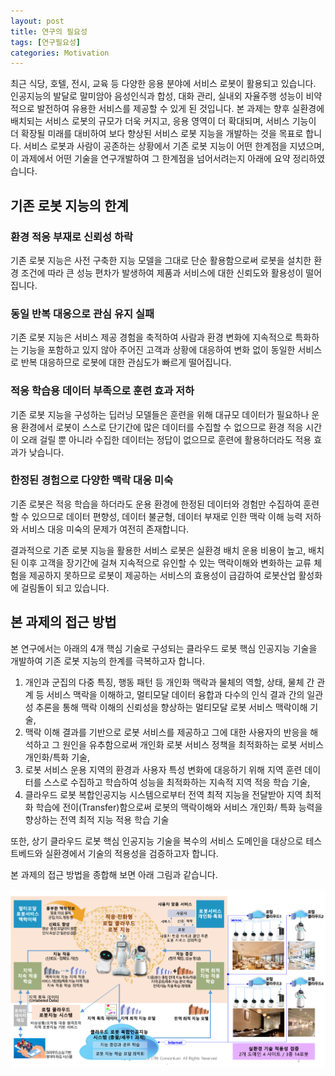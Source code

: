 ```yaml
---
layout: post
title: 연구의 필요성
tags: [연구필요성]
categories: Motivation
---
```


최근 식당, 호텔, 전시, 교육 등 다양한 응용 분야에 서비스 로봇이 활용되고 있습니다. 인공지능의 발달로 말미암아 음성인식과 합성, 대화 관리, 실내외 자율주행 성능이 비약적으로 발전하여 유용한 서비스를 제공할 수 있게 된 것입니다. 본 과제는 향후 실환경에 배치되는 서비스 로봇의 규모가 더욱 커지고, 응용 영역이 더 확대되며, 서비스 기능이 더 확장될 미래를 대비하여 보다 향상된 서비스 로봇 지능을 개발하는 것을 목표로 합니다. 서비스 로봇과 사람이 공존하는 상황에서 기존 로봇 지능이 어떤 한계점을 지녔으며, 이 과제에서 어떤 기술을 연구개발하여 그 한계점을 넘어서려는지 아래에 요약 정리하였습니다.

## 기존 로봇 지능의 한계

### 환경 적응 부재로 신뢰성 하락

기존 로봇 지능은 사전 구축한 지능 모델을 그대로 단순 활용함으로써 로봇을 설치한 환경 조건에 따라 큰 성능 편차가 발생하여 제품과 서비스에 대한 신뢰도와 활용성이 떨어집니다.

### 동일 반복 대응으로 관심 유지 실패

기존 로봇 지능은 서비스 제공 경험을 축적하여 사람과 환경 변화에 지속적으로 특화하는 기능을 포함하고 있지 않아 주어진 고객과 상황에 대응하여 변화 없이 동일한 서비스로 반복 대응하므로 로봇에 대한 관심도가 빠르게 떨어집니다.

### 적응 학습용 데이터 부족으로 훈련 효과 저하

기존 로봇 지능을 구성하는 딥러닝 모델들은 훈련을 위해 대규모 데이터가 필요하나 운용 환경에서 로봇이 스스로 단기간에 많은 데이터를 수집할 수 없으므로 환경 적응 시간이 오래 걸릴 뿐 아니라 수집한 데이터는 정답이 없으므로 훈련에 활용하더라도 적용 효과가 낮습니다.

### 한정된 경험으로 다양한 맥락 대응 미숙

기존 로봇은 적응 학습을 하더라도 운용 환경에 한정된 데이터와 경험만 수집하여 훈련할 수 있으므로 데이터 편향성, 데이터 불균형, 데이터 부재로 인한 맥락 이해 능력 저하와 서비스 대응 미숙의 문제가 여전히 존재합니다.

결과적으로 기존 로봇 지능을 활용한 서비스 로봇은 실환경 배치 운용 비용이 높고, 배치된 이후 고객을 장기간에 걸쳐 지속적으로 유인할 수 있는 맥락이해와 변화하는 교류 체험을 제공하지 못하므로 로봇이 제공하는 서비스의 효용성이 급감하여 로봇산업 활성화에 걸림돌이 되고 있습니다.

## 본 과제의 접근 방법

본 연구에서는 아래의 4개 핵심 기술로 구성되는 클라우드 로봇 핵심 인공지능 기술을 개발하여 기존 로봇 지능의 한계를 극복하고자 합니다.

1. 개인과 군집의 다중 특징, 행동 패턴 등 개인화 맥락과 물체의 역할, 상태, 물체 간 관계 등 서비스 맥락을 이해하고, 멀티모달 데이터 융합과 다수의 인식 결과 간의 일관성 추론을 통해 맥락 이해의 신뢰성을 향상하는 멀티모달 로봇 서비스 맥락이해 기술,
2. 맥락 이해 결과를 기반으로 로봇 서비스를 제공하고 그에 대한 사용자의 반응을 해석하고 그 원인을 유추함으로써 개인화 로봇 서비스 정책을 최적화하는 로봇 서비스 개인화/특화 기술, 
3. 로봇 서비스 운용 지역의 환경과 사용자 특성 변화에 대응하기 위해 지역 훈련 데이터를 스스로 수집하고 학습하여 성능을 최적화하는 지속적 지역 적응 학습 기술, 
4. 클라우드 로봇 복합인공지능 시스템으로부터 전역 최적 지능을 전달받아 지역 최적화 학습에 전이(Transfer)함으로써 로봇의 맥락이해와 서비스 개인화/ 특화 능력을 향상하는 전역 최적 지능 적용 학습 기술

또한, 상기 클라우드 로봇 핵심 인공지능 기술을 복수의 서비스 도메인을 대상으로 테스트베드와 실환경에서 기술의 적용성을 검증하고자 합니다.

본 과제의 접근 방법을 종합해 보면 아래 그림과 같습니다.

![클라우드 로봇 지능 개념](/assets/img/2022-0-00842-concept.png)
